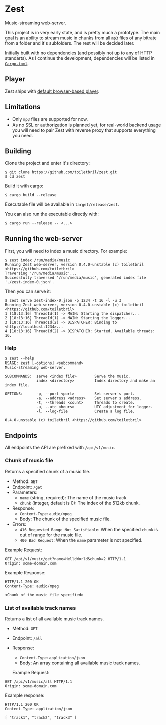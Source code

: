# Zest

Music-streaming web-server.

This project is in very early state, and is pretty much a prototype. The main goal is an ability to stream music in chunks from all `mp3` files of any bitrate from a folder and it's subfolders. The rest will be decided later.

Initially built with no dependencies (and possibly not up to any of HTTP standarts). As I continue the development, dependencies will be listed in [`Cargo.toml`](./Cargo.toml).

## Player

Zest ships with [default browser-based player](./player/).

## Limitations
- Only `mp3` files are supported for now.
- As no SSL or authorization is planned yet, for real-world backend usage you will need to pair Zest with reverse proxy that supports everything you need.

## Building

Clone the project and enter it's directory:
```console
$ git clone https://github.com/toiletbril/zest.git
$ cd zest
```

Build it with cargo:
```console
$ cargo build --release
```

Executable file will be available in `target/release/zest`.

You can also run the executable directly with:
```console
$ cargo run --release -- <...>
```

## Running the web-server

First, you will need to index a music directory. For example:
```console
$ zest index /run/media/music
Running Zest web-server, version 0.4.0-unstable (c) toiletbril <https://github.com/toiletbril>
Traversing '/run/media/music'...
Successfully traversed '/run/media/music', generated index file './zest-index-0.json'.
```

Then you can serve it:
```console
$ zest serve zest-index-0.json -p 1234 -t 16 -l -u 3
Running Zest web-server, version 0.4.0-unstable (c) toiletbril <https://github.com/toiletbril>
1 [18:13:16] ThreadId(1) -> MAIN: Starting the dispatcher...
2 [18:13:16] ThreadId(1) -> MAIN: Starting the logger...
3 [18:13:16] ThreadId(2) -> DISPATCHER: Binding to <http://localhost:1234>...
4 [18:13:16] ThreadId(2) -> DISPATCHER: Started. Available threads: 16.
```

### Help

```console
$ zest --help
USAGE: zest [-options] <subcommand>
Music-streaming web-server.

SUBCOMMANDS:  serve <index file>     	Serve the music.
              index <directory>      	Index directory and make an index file.

OPTIONS:      -p, --port <port>      	Set server's port.
              -a, --address <adress> 	Set server's address.
              -t, --threads <count>  	Threads to create.
              -u, --utc <hours>      	UTC adjustment for logger.
              -l, --log-file         	Create a log file.

0.4.0-unstable (c) toiletbril <https://github.com/toiletbril>
```

## Endpoints

All endpoints the API are prefixed with `/api/v1/music`.

### Chunk of music file

Returns a specified chunk of a music file.

- Method: `GET`
- Endpoint: `/get`
- Parameters:
  - `name` (string, required): The name of the music track.
  - `chunk` (integer, default is 0): The index of the 512kb chunk.
- Response:
  - `Content-Type`: `audio/mpeg`
  - Body: The chunk of the specified music file.
- Errors:
  - `416 Requested Range Not Satisfiable`: When the specified `chunk` is out of range for the music file.
  - `400 Bad Request`: When the `name` parameter is not specified.

Example Request:
```http
GET /api/v1/music/get?name=HelloWorld&chunk=2 HTTP/1.1
Origin: some-domain.com
```

Example Response:
```http
HTTP/1.1 200 OK
Content-Type: audio/mpeg

<Chunk of the music file specified>
```

### List of available track names
Returns a list of all available music track names.

- Method: `GET`
- Endpoint: `/all`
- Response:
    - `Content-Type`: `application/json`
    - Body: An array containing all available music track names.

  Example Request:
```http
GET /api/v1/music/all HTTP/1.1
Origin: some-domain.com
```

Example response:
```http
HTTP/1.1 200 OK
Content-Type: application/json

[ "track1", "track2", "track3" ]
```
